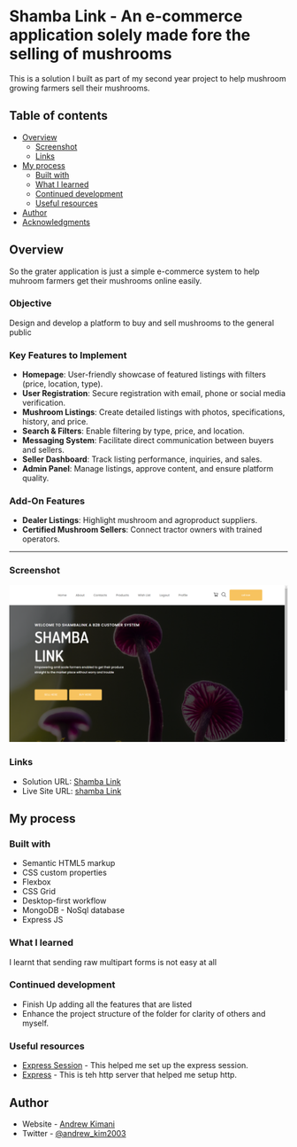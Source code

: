 # Shamba Link - An e-commerce application solely made fore the selling of mushrooms

This is a solution I built as part of my second year project to help mushroom growing farmers sell their mushrooms.

## Table of contents

- [Overview](#overview)
  - [Screenshot](#screenshot)
  - [Links](#links)
- [My process](#my-process)
  - [Built with](#built-with)
  - [What I learned](#what-i-learned)
  - [Continued development](#continued-development)
  - [Useful resources](#useful-resources)
- [Author](#author)
- [Acknowledgments](#acknowledgments)

## Overview

So the grater application is just a simple e-commerce system to help muhroom farmers get their mushrooms online easily.

### **Objective**

Design and develop a platform to buy and sell mushrooms to the general public

### **Key Features to Implement**
- **Homepage**: User-friendly showcase of featured listings with filters (price, location, type).
- **User Registration**: Secure registration with email, phone or social media verification.
- **Mushroom Listings**: Create detailed listings with photos, specifications, history, and price.
- **Search & Filters**: Enable filtering by type, price, and location.
- **Messaging System**: Facilitate direct communication between buyers and sellers.
- **Seller Dashboard**: Track listing performance, inquiries, and sales.
- **Admin Panel**: Manage listings, approve content, and ensure platform quality.

### **Add-On Features**
- **Dealer Listings**: Highlight mushroom and agroproduct suppliers.
- **Certified Mushroom Sellers**: Connect tractor owners with trained operators.

---

### Screenshot

![](./screenshot.png)

### Links

- Solution URL: [Shamba Link](https://agriculture-app-1d71.onrender.com)
- Live Site URL: [shamba Link](https://agriculture-app-1d71.onrender.com)

## My process

### Built with

- Semantic HTML5 markup
- CSS custom properties
- Flexbox
- CSS Grid
- Desktop-first workflow
- MongoDB - NoSql database
- Express JS

### What I learned

I learnt that sending raw multipart forms is not easy at all

### Continued development

- Finish Up adding all the features that are listed
- Enhance the project structure of the folder for clarity of others and myself.

### Useful resources

- [Express Session](https://www.npmjs.com/package/express-session) - This helped me set up the express session.
- [Express](https://www.npmjs.com/package/express) - This is teh http server that helped me setup http.

## Author

- Website - [Andrew Kimani](https://www.andrewkimani.tech/)
- Twitter - [@andrew_kim2003](https://x.com/andrew_kim2003)



